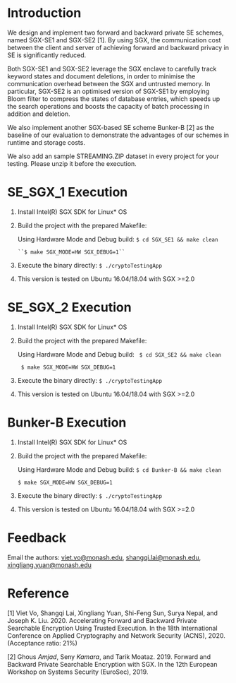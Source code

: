 # Introduction

We design and implement two forward and backward private SE schemes, named SGX-SE1 and SGX-SE2 [1]. By using SGX, the  communication cost between the client and server of achieving forward and backward privacy in SE is significantly reduced. 

Both SGX-SE1 and SGX-SE2 leverage the SGX enclave to carefully track keyword states and document deletions, in order to minimise the communication overhead between the SGX and untrusted memory. In particular, SGX-SE2 is an optimised version of SGX-SE1 by employing Bloom filter to compress the states of database entries, which speeds up the search operations and  boosts the capacity of batch processing in addition and deletion. 

We also implement another SGX-based SE scheme Bunker-B [2] as the baseline of our evaluation to demonstrate the advantages of our schemes in runtime and storage costs.

We also add an sample STREAMING.ZIP dataset in every project for your testing.
Please unzip it before the execution.

# SE_SGX_1 Execution

1. Install Intel(R) SGX SDK for Linux* OS
2. Build the project with the prepared Makefile:

   Using Hardware Mode and Debug build:
       ``$ cd SGX_SE1 && make clean``
       
       ``$ make SGX_MODE=HW SGX_DEBUG=1``

3. Execute the binary directly:
  `
    $ ./cryptoTestingApp
  `

4. This version is tested on Ubuntu 16.04/18.04 with SGX >=2.0

# SE_SGX_2 Execution

1. Install Intel(R) SGX SDK for Linux* OS
2. Build the project with the prepared Makefile:

   Using Hardware Mode and Debug build:
      `` $ cd SGX_SE2 && make clean``
      
      `` $ make SGX_MODE=HW SGX_DEBUG=1``

3. Execute the binary directly:
  `
    $ ./cryptoTestingApp
  `

4. This version is tested on Ubuntu 16.04/18.04 with SGX >=2.0

# Bunker-B Execution

1. Install Intel(R) SGX SDK for Linux* OS

2. Build the project with the prepared Makefile:

   Using Hardware Mode and Debug build:
      ``$ cd Bunker-B && make clean``
      
      ``$ make SGX_MODE=HW SGX_DEBUG=1``

3. Execute the binary directly:
   `
     $ ./cryptoTestingApp
   `

4. This version is tested on Ubuntu 16.04/18.04 with SGX >=2.0


# Feedback
Email the authors: viet.vo@monash.edu, shangqi.lai@monash.edu, xingliang.yuan@monash.edu

# Reference
[1] Viet Vo, Shangqi Lai, Xingliang Yuan, Shi-Feng Sun, Surya Nepal, and Joseph K. Liu. 2020. Accelerating Forward and Backward Private Searchable Encryption Using Trusted Execution. In the 18th International Conference on Applied Cryptography and Network Security (ACNS), 2020. (Acceptance ratio: 21%)

[2] Ghous *Amjad*, Seny *Kamara*, and Tarik Moataz. 2019. Forward and Backward Private Searchable Encryption with SGX. In the 12th European Workshop on Systems Security (EuroSec), 2019.
